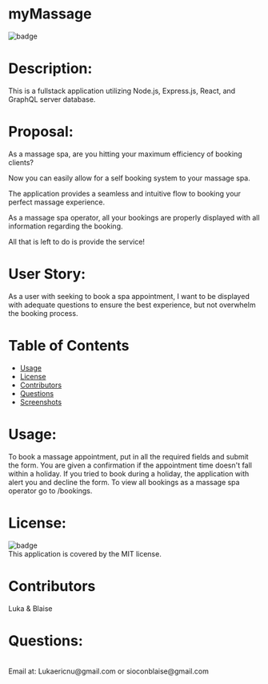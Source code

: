 # myMassage

![badge](https://img.shields.io/badge/license-MIT-orange)

# Description: 
This is a fullstack application utilizing Node.js, Express.js, React, and GraphQL server database.

# Proposal:

As a massage spa, are you hitting your maximum efficiency of booking clients? 

Now you can easily allow for a self booking system to your massage spa. 

The application provides a seamless and intuitive flow to booking your perfect massage experience.

As a massage spa operator, all your bookings are properly displayed with all information regarding the booking.

All that is left to do is provide the service!



# User Story:

As a user with seeking to book a spa appointment, I want to be displayed with adequate questions to ensure the best experience, but not overwhelm the booking process. 


# Table of Contents
* [Usage](#usage)
* [License](#license)
* [Contributors](#contributors)
* [Questions](#questions)
* [Screenshots](#screenshots)

# Usage: 

To book a massage appointment, put in all the required fields and submit the form. You are given a confirmation if the appointment time doesn't fall within a holiday. If you tried to book during a holiday, the application with alert you and decline the form. To view all bookings as a massage spa operator go to /bookings. 
# License:
![badge](https://img.shields.io/badge/license-MIT-orange)
<br />
This application is covered by the MIT license. 
# Contributors 
Luka & Blaise
# Questions:
<br>
Email at: Lukaericnu@gmail.com or sioconblaise@gmail.com 

